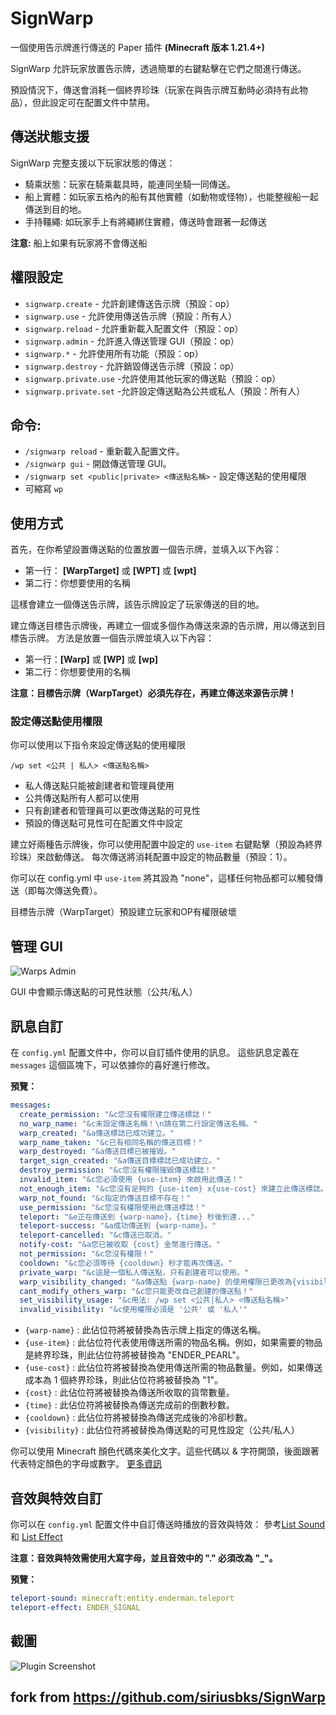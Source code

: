 # SignWarp

一個使用告示牌進行傳送的 Paper 插件
**(Minecraft 版本 1.21.4+)**

SignWarp 允許玩家放置告示牌，透過簡單的右鍵點擊在它們之間進行傳送。

預設情況下，傳送會消耗一個終界珍珠（玩家在與告示牌互動時必須持有此物品），但此設定可在配置文件中禁用。

## 傳送狀態支援
SignWarp 完整支援以下玩家狀態的傳送：
- 騎乘狀態：玩家在騎乘載具時，能連同坐騎一同傳送。
- 船上實體：如玩家五格內的船有其他實體（如動物或怪物），也能整艘船一起傳送到目的地。
- 手持韁繩: 如玩家手上有將繩綁住實體，傳送時會跟著一起傳送
  
**注意:** 船上如果有玩家將不會傳送船

## 權限設定

- `signwarp.create` - 允許創建傳送告示牌（預設：op）
- `signwarp.use` - 允許使用傳送告示牌（預設：所有人）
- `signwarp.reload` -  允許重新載入配置文件（預設：op）
- `signwarp.admin` - 允許進入傳送管理 GUI（預設：op）
- `signwarp.*` - 允許使用所有功能（預設：op）
- `signwarp.destroy` - 允許銷毀傳送告示牌（預設：op）
- `signwarp.private.use` -允許使用其他玩家的傳送點（預設：op）
- `signwarp.private.set` -允許設定傳送點為公共或私人（預設：所有人）

## 命令:
- `/signwarp reload` - 重新載入配置文件。
- `/signwarp gui` - 開啟傳送管理 GUI。
- `/signwarp set <public|private> <傳送點名稱>` - 設定傳送點的使用權限
- 可縮寫 `wp`
## 使用方式

首先，在你希望設置傳送點的位置放置一個告示牌，並填入以下內容：

- 第一行： **[WarpTarget]** 或 **[WPT]** 或 **[wpt]**
- 第二行：你想要使用的名稱

這樣會建立一個傳送告示牌，該告示牌設定了玩家傳送的目的地。

建立傳送目標告示牌後，再建立一個或多個作為傳送來源的告示牌，用以傳送到目標告示牌。
方法是放置一個告示牌並填入以下內容：

- 第一行：**[Warp]** 或 **[WP]** 或 **[wp]**
- 第二行：你想要使用的名稱

**注意：目標告示牌（WarpTarget）必須先存在，再建立傳送來源告示牌！**

### 設定傳送點使用權限
你可以使用以下指令來設定傳送點的使用權限

`/wp set <公共 | 私人> <傳送點名稱>`

- 私人傳送點只能被創建者和管理員使用
- 公共傳送點所有人都可以使用
- 只有創建者和管理員可以更改傳送點的可見性
- 預設的傳送點可見性可在配置文件中設定

建立好兩種告示牌後，你可以使用配置中設定的 `use-item` 右鍵點擊（預設為終界珍珠）來啟動傳送。
每次傳送將消耗配置中設定的物品數量（預設：1）。

你可以在 config.yml 中 `use-item` 將其設為 "none"，這樣任何物品都可以觸發傳送（即每次傳送免費）。

目標告示牌（WarpTarget）預設建立玩家和OP有權限破壞
## 管理 GUI

![Warps Admin](https://i.imgur.com/60JLVPC.gif)

GUI 中會顯示傳送點的可見性狀態（公共/私人）
## 訊息自訂

在 `config.yml` 配置文件中，你可以自訂插件使用的訊息。 這些訊息定義在 `messages` 這個區塊下，可以依據你的喜好進行修改。

**預覽：**

```yaml
messages:
  create_permission: "&c您沒有權限建立傳送標誌！"
  no_warp_name: "&c未設定傳送名稱！\n請在第二行設定傳送名稱。"
  warp_created: "&a傳送標誌已成功建立。"
  warp_name_taken: "&c已有相同名稱的傳送目標！"
  warp_destroyed: "&a傳送目標已被摧毀。"
  target_sign_created: "&a傳送目標標誌已成功建立。"
  destroy_permission: "&c您沒有權限摧毀傳送標誌！"
  invalid_item: "&c您必須使用 {use-item} 來啟用此傳送！"
  not_enough_item: "&c您沒有足夠的 {use-item} x{use-cost} 來建立此傳送標誌。"
  warp_not_found: "&c指定的傳送目標不存在！"
  use_permission: "&c您沒有權限使用此傳送標誌！"
  teleport: "&e正在傳送到 {warp-name}，{time} 秒後到達..."
  teleport-success: "&a成功傳送到 {warp-name}。"
  teleport-cancelled: "&c傳送已取消。"
  notify-cost: "&a您已被收取 {cost} 金幣進行傳送。"
  not_permission: "&c您沒有權限！"
  cooldown: "&c您必須等待 {cooldown} 秒才能再次傳送。"
  private_warp: "&c這是一個私人傳送點，只有創建者可以使用。"
  warp_visibility_changed: "&a傳送點 {warp-name} 的使用權限已更改為{visibility}。"
  cant_modify_others_warp: "&c您只能更改自己創建的傳送點！"
  set_visibility_usage: "&c用法: /wp set <公共|私人> <傳送點名稱>"
  invalid_visibility: "&c使用權限必須是 '公共' 或 '私人'"
  ```

- `{warp-name}` : 此佔位符將被替換為告示牌上指定的傳送名稱。
- `{use-item}` : 此佔位符代表使用傳送所需的物品名稱。例如，如果需要的物品是終界珍珠，則此佔位符將被替換為 "ENDER_PEARL"。
- `{use-cost}` : 此佔位符將被替換為使用傳送所需的物品數量。例如，如果傳送成本為 1 個終界珍珠，則此佔位符將被替換為 "1"。
- `{cost}` : 此佔位符將被替換為傳送所收取的貨幣數量。
- `{time}` : 此佔位符將被替換為傳送完成前的倒數秒數。
- `{cooldown}` : 此佔位符將被替換為傳送完成後的冷卻秒數。
- `{visibility}` : 此佔位符將被替換為傳送點的可見性設定（公共/私人）

你可以使用 Minecraft 顏色代碼來美化文字。這些代碼以 & 字符開頭，後面跟著代表特定顏色的字母或數字。 [更多資訊](https://www.digminecraft.com/lists/color_list_pc.php)

## 音效與特效自訂

你可以在 `config.yml`  配置文件中自訂傳送時播放的音效與特效：
參考[List Sound](https://www.digminecraft.com/lists/sound_list_pc.php) 和 [List Effect](https://hub.spigotmc.org/javadocs/spigot/org/bukkit/Effect.html)

**注意：音效與特效需使用大寫字母，並且音效中的 "." 必須改為 "_"。**

**預覽：**
```yaml
teleport-sound: minecraft:entity.enderman.teleport
teleport-effect: ENDER_SIGNAL
```
## 截圖

![Plugin Screenshot](https://i.imgur.com/vrdM5sD.png)

## fork from https://github.com/siriusbks/SignWarp
